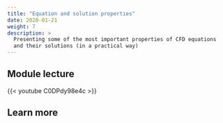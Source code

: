 ```yaml
---
title: "Equation and solution properties"
date: 2020-01-21
weight: 7
description: >
  Presenting some of the most important properties of CFD equations
  and their solutions (in a practical way)
---
```


## Module lecture

{{< youtube C0DPdy98e4c >}}

## Learn more

